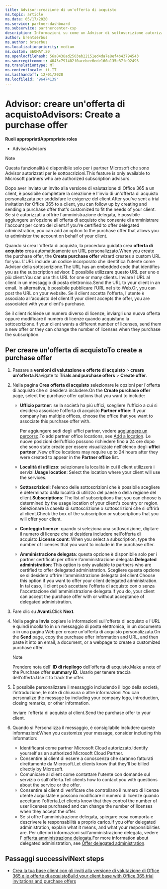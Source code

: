 ```yaml
---
title: Advisor-creazione di un'offerta di acquisto
ms.topic: article
ms.date: 05/17/2020
ms.service: partner-dashboard
ms.subservice: partnercenter-csp
description: Informazioni su come un Advisor di sottoscrizione autorizzato può usare il centro per i partner per creare un'offerta di acquisto e un URL personalizzato da includere negli inviti alla versione di valutazione di Office 365.
author: brentserbus
ms.author: brserbus
ms.localizationpriority: medium
ms.custom: SEOMAY.20
ms.openlocfilehash: 56a8438ad2503ab22151ed4da7e8ef4b43794543
ms.sourcegitcommit: 4043c791402f0acebee6ede160a135e87fe92493
ms.translationtype: MT
ms.contentlocale: it-IT
ms.lasthandoff: 12/01/2020
ms.locfileid: "96474139"
---
```

# <a name="advisors-create-a-purchase-offer"></a><span data-ttu-id="5cf9c-103">Advisor: creare un'offerta di acquisto</span><span class="sxs-lookup"><span data-stu-id="5cf9c-103">Advisors: Create a purchase offer</span></span>

 
<span data-ttu-id="5cf9c-104">**Ruoli appropriati**</span><span class="sxs-lookup"><span data-stu-id="5cf9c-104">**Appropriate roles**</span></span>

- <span data-ttu-id="5cf9c-105">Advisor</span><span class="sxs-lookup"><span data-stu-id="5cf9c-105">Advisors</span></span>


> [!NOTE]
> <span data-ttu-id="5cf9c-106">Questa funzionalità è disponibile solo per i partner Microsoft che sono Advisor autorizzati per le sottoscrizioni.</span><span class="sxs-lookup"><span data-stu-id="5cf9c-106">This feature is only available to Microsoft partners who are authorized subscription advisors.</span></span>

<span data-ttu-id="5cf9c-107">Dopo aver inviato un invito alla versione di valutazione di Office 365 a un client, è possibile completare la creazione e l'invio di un'offerta di acquisto personalizzata per soddisfare le esigenze del client.</span><span class="sxs-lookup"><span data-stu-id="5cf9c-107">After you've sent a trial invitation for Office 365 to a client, you can follow up by creating and sending a purchase offer that's customized to fit the needs of your client.</span></span> <span data-ttu-id="5cf9c-108">Se si è autorizzati a offrire l'amministrazione delegata, è possibile aggiungere un'opzione all'offerta di acquisto che consente di amministrare l'account per conto del client.</span><span class="sxs-lookup"><span data-stu-id="5cf9c-108">If you're certified to offer delegated administration, you can add an option to the purchase offer that allows you to administer the account on behalf of your client.</span></span>

<span data-ttu-id="5cf9c-109">Quando si crea l'offerta di acquisto, la procedura guidata crea **offerta di acquisto** crea automaticamente un URL personalizzato.</span><span class="sxs-lookup"><span data-stu-id="5cf9c-109">When you create the purchase offer, the **Create purchase offer** wizard creates a custom URL for you.</span></span> <span data-ttu-id="5cf9c-110">L'URL include un codice incorporato che identifica l'utente come Advisor della sottoscrizione.</span><span class="sxs-lookup"><span data-stu-id="5cf9c-110">The URL has an embedded code that identifies you as the subscription advisor.</span></span> <span data-ttu-id="5cf9c-111">È possibile utilizzare questo URL per uno o più client.</span><span class="sxs-lookup"><span data-stu-id="5cf9c-111">You can use this URL for one or many clients.</span></span> <span data-ttu-id="5cf9c-112">Inviare l'URL al client in un messaggio di posta elettronica.</span><span class="sxs-lookup"><span data-stu-id="5cf9c-112">Send the URL to your client in an email.</span></span> <span data-ttu-id="5cf9c-113">In alternativa, è possibile pubblicare l'URL nel sito Web.</span><span class="sxs-lookup"><span data-stu-id="5cf9c-113">Or, you can post the URL on your website.</span></span> <span data-ttu-id="5cf9c-114">Se il client accetta l'offerta, l'utente è associato all'acquisto del client.</span><span class="sxs-lookup"><span data-stu-id="5cf9c-114">If your client accepts the offer, you are associated with your client's purchase.</span></span>

<span data-ttu-id="5cf9c-115">Se il client richiede un numero diverso di licenze, inviargli una nuova offerta oppure modificare il numero di licenze quando acquistano la sottoscrizione.</span><span class="sxs-lookup"><span data-stu-id="5cf9c-115">If your client wants a different number of licenses, send them a new offer or they can change the number of licenses when they purchase the subscription.</span></span>

## <a name="to-create-a-purchase-offer"></a><span data-ttu-id="5cf9c-116">Per creare un'offerta di acquisto</span><span class="sxs-lookup"><span data-stu-id="5cf9c-116">To create a purchase offer</span></span>

1. <span data-ttu-id="5cf9c-117">Passare a **versioni di valutazione e offerte di acquisto**  >  **creare un'offerta**.</span><span class="sxs-lookup"><span data-stu-id="5cf9c-117">Navigate to **Trials and purchase offers** > **Create offer**.</span></span>

2. <span data-ttu-id="5cf9c-118">Nella pagina **Crea offerta di acquisto** selezionare le opzioni per l'offerta di acquisto che si desidera includere:</span><span class="sxs-lookup"><span data-stu-id="5cf9c-118">On the **Create purchase offer** page, select the purchase offer options that you want to include:</span></span>

    - <span data-ttu-id="5cf9c-119">**Ufficio partner**: se la società ha più uffici, scegliere l'ufficio a cui si desidera associare l'offerta di acquisto.</span><span class="sxs-lookup"><span data-stu-id="5cf9c-119">**Partner office**: If your company has multiple offices, choose the office that you want to associate this purchase offer with.</span></span>

        <span data-ttu-id="5cf9c-120">Per aggiungere sedi degli uffici partner, vedere [aggiungere un percorso](manage-locations.md).</span><span class="sxs-lookup"><span data-stu-id="5cf9c-120">To add partner office locations, see [Add a location](manage-locations.md).</span></span> <span data-ttu-id="5cf9c-121">Le nuove posizioni dell'ufficio possono richiedere fino a 24 ore dopo che sono state create per essere visualizzate nell'elenco degli **uffici partner** .</span><span class="sxs-lookup"><span data-stu-id="5cf9c-121">New office locations may require up to 24 hours after they were created to appear in the **Partner office** list.</span></span>

    - <span data-ttu-id="5cf9c-122">**Località di utilizzo**: selezionare la località in cui il client utilizzerà i servizi.</span><span class="sxs-lookup"><span data-stu-id="5cf9c-122">**Usage location**: Select the location where your client will use the services.</span></span>
    - <span data-ttu-id="5cf9c-123">**Sottoscrizioni**: l'elenco delle sottoscrizioni che è possibile scegliere è determinato dalla località di utilizzo del paese o della regione del client.</span><span class="sxs-lookup"><span data-stu-id="5cf9c-123">**Subscriptions**: The list of subscriptions that you can choose is determined by the usage location of your client's country or region.</span></span> <span data-ttu-id="5cf9c-124">Selezionare la casella di sottoscrizione o sottoscrizioni che si offrirà al client.</span><span class="sxs-lookup"><span data-stu-id="5cf9c-124">Check the box of the subscription or subscriptions that you will offer your client.</span></span>
    - <span data-ttu-id="5cf9c-125">**Conteggio licenze**: quando si seleziona una sottoscrizione, digitare il numero di licenze che si desidera includere nell'offerta di acquisto.</span><span class="sxs-lookup"><span data-stu-id="5cf9c-125">**License count**: When you select a subscription, type the number of licenses that you want to include in the purchase offer.</span></span>
    - <span data-ttu-id="5cf9c-126">**Amministrazione delegata**: questa opzione è disponibile solo per i partner certificati per offrire l'amministrazione delegata.</span><span class="sxs-lookup"><span data-stu-id="5cf9c-126">**Delegated administration**: This option is only available to partners who are certified to offer delegated administration.</span></span> <span data-ttu-id="5cf9c-127">Scegliere questa opzione se si desidera offrire l'amministrazione delegata del client.</span><span class="sxs-lookup"><span data-stu-id="5cf9c-127">Choose this option if you want to offer your client delegated administration.</span></span> <span data-ttu-id="5cf9c-128">In tal caso, il client può accettare l'offerta di acquisto con o senza l'accettazione dell'amministrazione delegata.</span><span class="sxs-lookup"><span data-stu-id="5cf9c-128">If you do, your client can accept the purchase offer with or without acceptance of delegated administration.</span></span>

3. <span data-ttu-id="5cf9c-129">Fare clic su **Avanti**.</span><span class="sxs-lookup"><span data-stu-id="5cf9c-129">Click **Next**.</span></span>

4. <span data-ttu-id="5cf9c-130">Nella pagina **Invia** copiare le informazioni sull'offerta di acquisto e l'URL e quindi incollarlo in un messaggio di posta elettronica, in un documento o in una pagina Web per creare un'offerta di acquisto personalizzata.</span><span class="sxs-lookup"><span data-stu-id="5cf9c-130">On the **Send** page, copy the purchase offer information and URL, and then paste it into an email, a document, or a webpage to create a customized purchase offer.</span></span>

    > [!NOTE]
    > <span data-ttu-id="5cf9c-131">Prendere nota dell' **ID di riepilogo** dell'offerta di acquisto.</span><span class="sxs-lookup"><span data-stu-id="5cf9c-131">Make a note of the Purchase offer **summary ID**.</span></span> <span data-ttu-id="5cf9c-132">Usarlo per tenere traccia dell'offerta.</span><span class="sxs-lookup"><span data-stu-id="5cf9c-132">Use it to track the offer.</span></span>

5. <span data-ttu-id="5cf9c-133">È possibile personalizzare il messaggio includendo il logo della società, l'introduzione, le note di chiusura o altre informazioni.</span><span class="sxs-lookup"><span data-stu-id="5cf9c-133">You can personalize the message by including your company logo, introduction, closing remarks, or other information.</span></span>

    <span data-ttu-id="5cf9c-134">Inviare l'offerta di acquisto al client.</span><span class="sxs-lookup"><span data-stu-id="5cf9c-134">Send the purchase offer to your client.</span></span>

6. <span data-ttu-id="5cf9c-135">Quando si Personalizza il messaggio, è consigliabile includere queste informazioni:</span><span class="sxs-lookup"><span data-stu-id="5cf9c-135">When you customize your message, consider including this information:</span></span>

    - <span data-ttu-id="5cf9c-136">Identificarsi come partner Microsoft Cloud autorizzato.</span><span class="sxs-lookup"><span data-stu-id="5cf9c-136">Identify yourself as an authorized Microsoft Cloud Partner.</span></span>
    - <span data-ttu-id="5cf9c-137">Consentire ai client di essere a conoscenza che saranno fatturati direttamente da Microsoft.</span><span class="sxs-lookup"><span data-stu-id="5cf9c-137">Let clients know that they'll be billed directly by Microsoft.</span></span>
    - <span data-ttu-id="5cf9c-138">Comunicare ai client come contattare l'utente con domande sul servizio o sull'offerta.</span><span class="sxs-lookup"><span data-stu-id="5cf9c-138">Tell clients how to contact you with questions about the service or the offer.</span></span>
    - <span data-ttu-id="5cf9c-139">Consentire ai client di verificare che controllano il numero di licenze utente acquistate e possono modificare il numero di licenze quando accettano l'offerta.</span><span class="sxs-lookup"><span data-stu-id="5cf9c-139">Let clients know that they control the number of user licenses purchased and can change the number of licenses when they accept the offer.</span></span>
    - <span data-ttu-id="5cf9c-140">Se si offre l'amministrazione delegata, spiegare cosa comporta e descrivere le responsabilità a proprio carico.</span><span class="sxs-lookup"><span data-stu-id="5cf9c-140">If you offer delegated administration, explain what it means, and what your responsibilities are.</span></span> <span data-ttu-id="5cf9c-141">Per ulteriori informazioni sull'amministrazione delegata, vedere l' [offerta amministrazione delegata](customers-revoke-admin-privileges.md).</span><span class="sxs-lookup"><span data-stu-id="5cf9c-141">For more information about delegated administration, see [Offer delegated administration](customers-revoke-admin-privileges.md).</span></span>

## <a name="next-steps"></a><span data-ttu-id="5cf9c-142">Passaggi successivi</span><span class="sxs-lookup"><span data-stu-id="5cf9c-142">Next steps</span></span>

- [<span data-ttu-id="5cf9c-143">Crea la tua base client con gli inviti alla versione di valutazione di Office 365 e le offerte di acquisto</span><span class="sxs-lookup"><span data-stu-id="5cf9c-143">Build your client base with Office 365 trial invitations and purchase offers</span></span>](advisors-build-your-business.md)